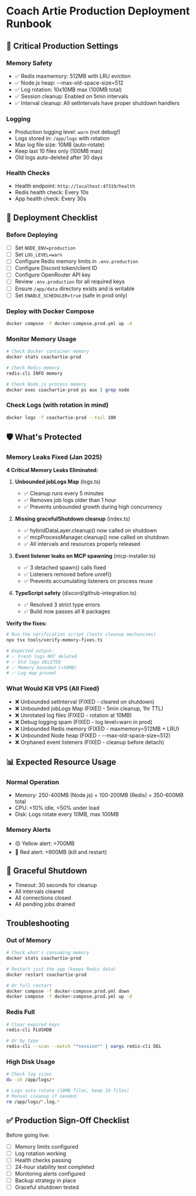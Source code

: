 # Coach Artie Production Deployment Runbook

## 🚨 Critical Production Settings

### Memory Safety
- ✅ Redis maxmemory: 512MB with LRU eviction
- ✅ Node.js heap: --max-old-space-size=512
- ✅ Log rotation: 10x10MB max (100MB total)
- ✅ Session cleanup: Enabled on 5min intervals
- ✅ Interval cleanup: All setIntervals have proper shutdown handlers

### Logging
- Production logging level: `warn` (not debug!)
- Logs stored in: `/app/logs` with rotation
- Max log file size: 10MB (auto-rotate)
- Keep last 10 files only (100MB max)
- Old logs auto-deleted after 30 days

### Health Checks
- Health endpoint: `http://localhost:47319/health`
- Redis health check: Every 10s
- App health check: Every 30s

## 🚀 Deployment Checklist

### Before Deploying
- [ ] Set `NODE_ENV=production`
- [ ] Set `LOG_LEVEL=warn`
- [ ] Configure Redis memory limits in `.env.production`
- [ ] Configure Discord token/client ID
- [ ] Configure OpenRouter API key
- [ ] Review `.env.production` for all required keys
- [ ] Ensure `/app/data` directory exists and is writable
- [ ] Set `ENABLE_SCHEDULER=true` (safe in prod only)

### Deploy with Docker Compose
```bash
docker compose -f docker-compose.prod.yml up -d
```

### Monitor Memory Usage
```bash
# Check Docker container memory
docker stats coachartie-prod

# Check Redis memory
redis-cli INFO memory

# Check Node.js process memory
docker exec coachartie-prod ps aux | grep node
```

### Check Logs (with rotation in mind)
```bash
docker logs -f coachartie-prod --tail 100
```

## 🛡️ What's Protected

### Memory Leaks Fixed (Jan 2025)

**4 Critical Memory Leaks Eliminated:**

1. **Unbounded jobLogs Map** (logs.ts)
   - ✅ Cleanup runs every 5 minutes
   - ✅ Removes job logs older than 1 hour
   - ✅ Prevents unbounded growth during high concurrency

2. **Missing gracefulShutdown cleanup** (index.ts)
   - ✅ hybridDataLayer.cleanup() now called on shutdown
   - ✅ mcpProcessManager.cleanup() now called on shutdown
   - ✅ All intervals and resources properly released

3. **Event listener leaks on MCP spawning** (mcp-installer.ts)
   - ✅ 3 detached spawn() calls fixed
   - ✅ Listeners removed before unref()
   - ✅ Prevents accumulating listeners on process reuse

4. **TypeScript safety** (discord/github-integration.ts)
   - ✅ Resolved 3 strict type errors
   - ✅ Build now passes all 8 packages

**Verify the fixes:**
```bash
# Run the verification script (tests cleanup mechanisms)
npx tsx tools/verify-memory-fixes.ts

# Expected output:
# ✅ Fresh logs NOT deleted
# ✅ Old logs DELETED
# ✅ Memory bounded (<50MB)
# ✅ Log map pruned
```

### What Would Kill VPS (All Fixed)
- ❌ Unbounded setInterval (FIXED - cleared on shutdown)
- ❌ Unbounded jobLogs Map (FIXED - 5min cleanup, 1hr TTL)
- ❌ Unrotated log files (FIXED - rotation at 10MB)
- ❌ Debug logging spam (FIXED - log level=warn in prod)
- ❌ Unbounded Redis memory (FIXED - maxmemory=512MB + LRU)
- ❌ Unbounded Node heap (FIXED - --max-old-space-size=512)
- ❌ Orphaned event listeners (FIXED - cleanup before detach)

## 📊 Expected Resource Usage

### Normal Operation
- Memory: 250-400MB (Node.js) + 100-200MB (Redis) = 350-600MB total
- CPU: <10% idle, <50% under load
- Disk: Logs rotate every 10MB, max 100MB

### Memory Alerts
- 🟡 Yellow alert: >700MB
- 🔴 Red alert: >900MB (kill and restart)

## 🔄 Graceful Shutdown
- Timeout: 30 seconds for cleanup
- All intervals cleared
- All connections closed
- All pending jobs drained

## Troubleshooting

### Out of Memory
```bash
# Check what's consuming memory
docker stats coachartie-prod

# Restart just the app (keeps Redis data)
docker restart coachartie-prod

# Or full restart
docker compose -f docker-compose.prod.yml down
docker compose -f docker-compose.prod.yml up -d
```

### Redis Full
```bash
# Clear expired keys
redis-cli FLUSHDB

# Or by type
redis-cli --scan --match "*session*" | xargs redis-cli DEL
```

### High Disk Usage
```bash
# Check log sizes
du -sh /app/logs/*

# Logs auto-rotate (10MB files, keep 10 files)
# Manual cleanup if needed:
rm /app/logs/*.log.*
```

## ✅ Production Sign-Off Checklist

Before going live:
- [ ] Memory limits configured
- [ ] Log rotation working
- [ ] Health checks passing
- [ ] 24-hour stability test completed
- [ ] Monitoring alerts configured
- [ ] Backup strategy in place
- [ ] Graceful shutdown tested
